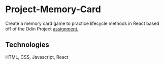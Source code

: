 # Project-Memory-Card

Create a memory card game to practice lifecycle methods in React based off of the Odin Project [assignment.](https://www.theodinproject.com/lessons/node-path-javascript-memory-card)

## Technologies

HTML, CSS, Javascript, React

